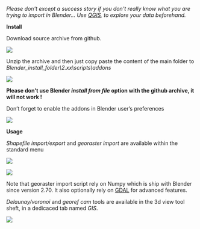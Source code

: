 *Please don't except a success story if you don't really know what you are trying to import in Blender... Use [QGIS](http://www.qgis.org), to explore your data beforehand.*

**Install**

Download source archive from github.

![](https://raw.githubusercontent.com/wiki/domlysz/blenderGIS/images/install_git_download.jpg)

Unzip the archive and then just copy paste the content of the main folder to  
*Blender_install_folder\2.xx\scripts\addons*

![](https://raw.githubusercontent.com/wiki/domlysz/blenderGIS/images/install_unzip_copy_paste.jpg)

**Please don't use Blender *install from file* option with the github archive, it will not work !**

Don’t forget to enable the addons in Blender user’s preferences

![](https://raw.githubusercontent.com/wiki/domlysz/blenderGIS/images/install_enable_addons.jpeg)

**Usage**

*Shapefile import/export* and *georaster import* are available within the standard menu

![](https://raw.githubusercontent.com/wiki/domlysz/blenderGIS/images/menu_import.jpg)

![](https://raw.githubusercontent.com/wiki/domlysz/blenderGIS/images/menu_export.jpg)

Note that georaster import script rely on Numpy which is ship with Blender since version 2.70. It also optionally rely on [GDAL](https://github.com/domlysz/BlenderGIS/wiki/How-to-install-GDAL) for advanced features.

*Delaunay/voronoi* and *georef cam* tools are available in the 3d view tool sheft, in a dedicaced tab named *GIS*.

![](https://raw.githubusercontent.com/wiki/domlysz/blenderGIS/images/install_tools_tab_gis.jpeg)
